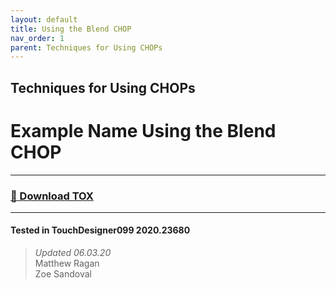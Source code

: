 ```yaml
---
layout: default
title: Using the Blend CHOP
nav_order: 1
parent: Techniques for Using CHOPs
---
```


## Techniques for Using CHOPs
# Example Name Using the Blend CHOP

----

### [:floppy_disk: Download TOX](https://github.com/mir-lab/touchdesigner-instancing-examples-code/raw/main/tox/002-using-chops/container_blend.tox)

----

#### Tested in TouchDesigner099 2020.23680 
>*Updated 06.03.20*  
Matthew Ragan  
Zoe Sandoval   